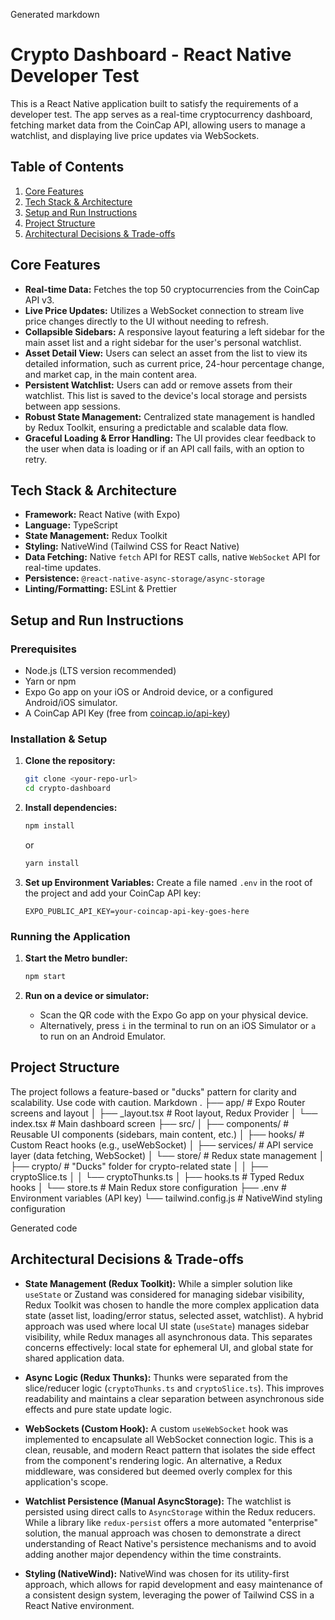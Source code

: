 Generated markdown
# Crypto Dashboard - React Native Developer Test

This is a React Native application built to satisfy the requirements of a developer test. The app serves as a real-time cryptocurrency dashboard, fetching market data from the CoinCap API, allowing users to manage a watchlist, and displaying live price updates via WebSockets.

## Table of Contents

1.  [Core Features](#core-features)
2.  [Tech Stack & Architecture](#tech-stack--architecture)
3.  [Setup and Run Instructions](#setup-and-run-instructions)
4.  [Project Structure](#project-structure)
5.  [Architectural Decisions & Trade-offs](#architectural-decisions--trade-offs)

## Core Features

*   **Real-time Data:** Fetches the top 50 cryptocurrencies from the CoinCap API v3.
*   **Live Price Updates:** Utilizes a WebSocket connection to stream live price changes directly to the UI without needing to refresh.
*   **Collapsible Sidebars:** A responsive layout featuring a left sidebar for the main asset list and a right sidebar for the user's personal watchlist.
*   **Asset Detail View:** Users can select an asset from the list to view its detailed information, such as current price, 24-hour percentage change, and market cap, in the main content area.
*   **Persistent Watchlist:** Users can add or remove assets from their watchlist. This list is saved to the device's local storage and persists between app sessions.
*   **Robust State Management:** Centralized state management is handled by Redux Toolkit, ensuring a predictable and scalable data flow.
*   **Graceful Loading & Error Handling:** The UI provides clear feedback to the user when data is loading or if an API call fails, with an option to retry.

## Tech Stack & Architecture

*   **Framework:** React Native (with Expo)
*   **Language:** TypeScript
*   **State Management:** Redux Toolkit
*   **Styling:** NativeWind (Tailwind CSS for React Native)
*   **Data Fetching:** Native `fetch` API for REST calls, native `WebSocket` API for real-time updates.
*   **Persistence:** `@react-native-async-storage/async-storage`
*   **Linting/Formatting:** ESLint & Prettier

## Setup and Run Instructions

### Prerequisites

*   Node.js (LTS version recommended)
*   Yarn or npm
*   Expo Go app on your iOS or Android device, or a configured Android/iOS simulator.
*   A CoinCap API Key (free from [coincap.io/api-key](https://coincap.io/api-key))

### Installation & Setup

1.  **Clone the repository:**
    ```bash
    git clone <your-repo-url>
    cd crypto-dashboard
    ```

2.  **Install dependencies:**
    ```bash
    npm install
    ```
    or
    ```bash
    yarn install
    ```

3.  **Set up Environment Variables:**
    Create a file named `.env` in the root of the project and add your CoinCap API key:
    ```
    EXPO_PUBLIC_API_KEY=your-coincap-api-key-goes-here
    ```

### Running the Application

1.  **Start the Metro bundler:**
    ```bash
    npm start
    ```

2.  **Run on a device or simulator:**
    *   Scan the QR code with the Expo Go app on your physical device.
    *   Alternatively, press `i` in the terminal to run on an iOS Simulator or `a` to run on an Android Emulator.

## Project Structure

The project follows a feature-based or "ducks" pattern for clarity and scalability.
Use code with caution.
Markdown
.
├── app/ # Expo Router screens and layout
│ ├── _layout.tsx # Root layout, Redux Provider
│ └── index.tsx # Main dashboard screen
├── src/
│ ├── components/ # Reusable UI components (sidebars, main content, etc.)
│ ├── hooks/ # Custom React hooks (e.g., useWebSocket)
│ ├── services/ # API service layer (data fetching, WebSocket)
│ └── store/ # Redux state management
│ ├── crypto/ # "Ducks" folder for crypto-related state
│ │ ├── cryptoSlice.ts
│ │ └── cryptoThunks.ts
│ ├── hooks.ts # Typed Redux hooks
│ └── store.ts # Main Redux store configuration
├── .env # Environment variables (API key)
└── tailwind.config.js # NativeWind styling configuration

Generated code
## Architectural Decisions & Trade-offs

*   **State Management (Redux Toolkit):** While a simpler solution like `useState` or Zustand was considered for managing sidebar visibility, Redux Toolkit was chosen to handle the more complex application data state (asset list, loading/error status, selected asset, watchlist). A hybrid approach was used where local UI state (`useState`) manages sidebar visibility, while Redux manages all asynchronous data. This separates concerns effectively: local state for ephemeral UI, and global state for shared application data.

*   **Async Logic (Redux Thunks):** Thunks were separated from the slice/reducer logic (`cryptoThunks.ts` and `cryptoSlice.ts`). This improves readability and maintains a clear separation between asynchronous side effects and pure state update logic.

*   **WebSockets (Custom Hook):** A custom `useWebSocket` hook was implemented to encapsulate all WebSocket connection logic. This is a clean, reusable, and modern React pattern that isolates the side effect from the component's rendering logic. An alternative, a Redux middleware, was considered but deemed overly complex for this application's scope.

*   **Watchlist Persistence (Manual AsyncStorage):** The watchlist is persisted using direct calls to `AsyncStorage` within the Redux reducers. While a library like `redux-persist` offers a more automated "enterprise" solution, the manual approach was chosen to demonstrate a direct understanding of React Native's persistence mechanisms and to avoid adding another major dependency within the time constraints.

*   **Styling (NativeWind):** NativeWind was chosen for its utility-first approach, which allows for rapid development and easy maintenance of a consistent design system, leveraging the power of Tailwind CSS in a React Native environment.